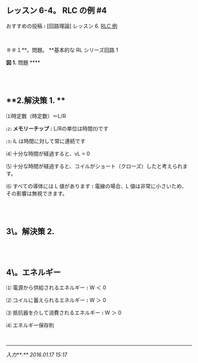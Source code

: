 ## **レッスン 6-4。 RLC の例 #4**

おすすめの投稿 **:** [回路理論] レッスン 6. [RLC 例](https://jb243.github.io/pages/5023)

<br>

＃＃１**。問題。 **基本的な RL シリーズ回路 1

**図 1.** 問題 ****

<br>

<br>

## **2.解決策 1. **

⑴時定数（時定数）＝L/R

⑵ **メモリーチップ** **:** L/Rの単位は時間(t)です

⑶ iL は時間に対して常に連続です

⑷ 十分な時間が経過すると、vL = 0

⑸ 十分な時間が経過すると、コイルがショート（クローズ）したと考えられます。

⑹ すべての導体には L 値があります **:** 電線の場合、L 値は非常に小さいため、その影響は無視できます。

<br>

<br>

## **3\。解決策 2.**

<br>

<br>

## **4\。エネルギー**

⑴ 電源から供給されるエネルギー **:** W ＜ 0

⑵ コイルに蓄えられるエネルギー **:** W ＞ 0

⑶ 抵抗器を介して消費されるエネルギー **:** W ＞ 0

⑷ エネルギー保存則

<br>

---

_入力**:** 2016.01.17 15:17_
